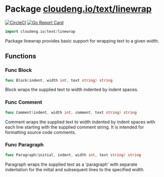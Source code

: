 # Package [cloudeng.io/text/linewrap](https://pkg.go.dev/cloudeng.io/text/linewrap?tab=doc)
[![CircleCI](https://circleci.com/gh/cloudengio/go.gotools.svg?style=svg)](https://circleci.com/gh/cloudengio/go.gotools) [![Go Report Card](https://goreportcard.com/badge/cloudeng.io/text/linewrap)](https://goreportcard.com/report/cloudeng.io/text/linewrap)

```go
import cloudeng.io/text/linewrap
```

Package linewrap provides basic support for wrapping text to a given width.

## Functions
### Func Block
```go
func Block(indent, width int, text string) string
```
Block wraps the supplied text to width indented by indent spaces.

### Func Comment
```go
func Comment(indent, width int, comment, text string) string
```
Comment wraps the supplied text to width indented by indent spaces with each
line starting with the supplied comment string. It is intended for
formatting source code comments.

### Func Paragraph
```go
func Paragraph(initial, indent, width int, text string) string
```
Paragraph wraps the supplied text as a 'paragraph' with separate indentation
for the initial and subsequent lines to the specified width.



